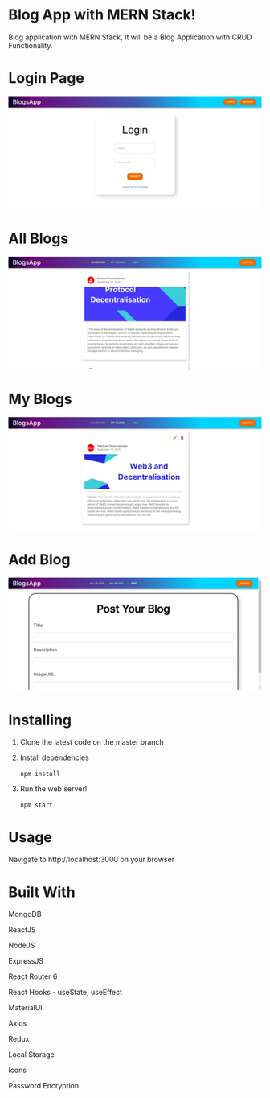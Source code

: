 # Blog App with MERN Stack!

Blog application with MERN Stack, It will be a Blog Application with CRUD Functionality.
# Login Page
![Screenshot](/frontend/assets/Login.png)

# All Blogs
![Screenshot](/frontend/assets/AllBlogs.png)

# My Blogs 
![Screenshot](/frontend/assets/MyBlogs.png)

# Add Blog
![Screenshot](/frontend/assets/Add.png)


#  Installing
1. Clone the latest code on the master branch
2. Install dependencies

   `npm install`

3. Run the web server!

    `npm start`

#  Usage
Navigate to http://localhost:3000 on your browser

#  Built With
   MongoDB

   ReactJS

   NodeJS

   ExpressJS

   React Router 6

   React Hooks - useState, useEffect

   MaterialUI

   Axios

   Redux

   Local Storage

   Icons

   Password Encryption



